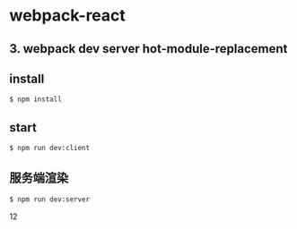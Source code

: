 # webpack-react

## 3. webpack dev server  hot-module-replacement

## install

```bash
$ npm install
```
## start
```bash
$ npm run dev:client
```

## 服务端渲染

```bash
$ npm run dev:server
```
12
